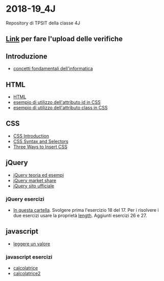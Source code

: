 # 2018-19_4J
Repository di TPSIT della classe 4J

## [Link](https://script.google.com/macros/s/AKfycbx3Mn36N3G4CfGV-ju_NDdMtc9tr9-tkwm4Md-Xrei6GoYffiAs/exec) **per fare l'upload delle verifiche**

## Introduzione
- [concetti fondamentali dell'informatica](http://aptiva.v2.cs.unibo.it/wiki/index.php/Concetti_fondamentali_dell%27Informatica)

## HTML
- [HTML](https://www.codecademy.com/learn/learn-html)
- [esempio di utilizzo dell'attributo id in CSS](https://www.w3schools.com/css/tryit.asp?filename=trycss_syntax_id)
- [esempio di utilizzo dell'attributo class in CSS](https://www.w3schools.com/css/tryit.asp?filename=trycss_syntax_class)

## CSS
- [CSS Introduction](https://www.w3schools.com/Css/css_intro.asp)
- [CSS Syntax and Selectors](https://www.w3schools.com/Css/css_syntax.asp)
- [Three Ways to Insert CSS](https://www.w3schools.com/Css/css_howto.asp)

## jQuery
- [jQuery teoria ed esempi](https://www.w3schools.com/jquery/default.asp)
- [jQuery market share](https://w3techs.com/technologies/overview/javascript_library/all)
- [jQuery sito ufficiale](http://jquery.com/download/)

### jQuery esercizi
- [In questa cartella](https://github.com/angelogalanti/2018-19_4J/tree/master/jQuery%20Esercizi).
Svolgere prima l'esercizio 18 del 17. Per i risolvere i due esercizi usare la proprietà [length](https://api.jquery.com/length/). Aggiunti esercizi 26 e 27.


## javascript
- [leggere un valore](https://www.w3schools.com/jsref/dom_obj_text.asp)

### javascript esercizi
- [calcolatrice](https://github.com/angelogalanti/2018-19_4J/tree/master/javascript%20Esercizi/)
- [calcolatrice2](https://github.com/angelogalanti/2018-19_4J/tree/master/javascript%20Esercizi/)

<!--
tutorial jQuery su codecademy (https://www.codecademy.com/learn/learn-jquery)
aggiungere esercizi 
03
04
09 modificato
14
15 lungo ma interessante difficile
16
-->



<!--
## Javascript
- [esempi codice javascript su w3schools](https://www.w3schools.com/js/js_examples.asp)
- [tutorial javascript su sololearn](https://www.sololearn.com/Play/JavaScript/)
-->
